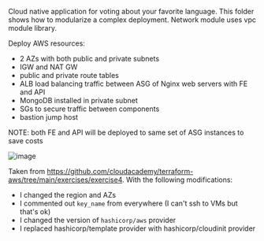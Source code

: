 Cloud native application for voting about your favorite language. This folder shows how to modularize a complex deployment. Network module uses vpc module library.

Deploy AWS resources:

* 2 AZs with both public and private subnets
* IGW and NAT GW
* public and private route tables
* ALB load balancing traffic between ASG of Nginx web servers with FE and API
* MongoDB installed in private subnet
* SGs to secure traffic between components
* bastion jump host

NOTE: both FE and API will be deployed to same set of ASG instances to save costs

![image](https://user-images.githubusercontent.com/1047259/189708296-57c0873c-f1de-4155-9dd0-53032fc179f1.png)

Taken from https://github.com/cloudacademy/terraform-aws/tree/main/exercises/exercise4. With the following modifications:

- I changed the region and AZs
- I commented out `key_name` from everywhere (I can't ssh to VMs but that's ok) 
- I changed the version of `hashicorp/aws` provider
- I replaced hashicorp/template provider with hashicorp/cloudinit provider 
